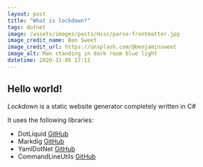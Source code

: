 ```yaml
---
layout: post
title: "What is lockdown?"
tags: dotnet
image: /assets/images/posts/misc/parse-frontmatter.jpg
image_credit_name: Ben Sweet
image_credit_url: https://unsplash.com/@benjaminsweet
image_alt: Man standing in dark room blue light
datetime: 2020-11-05 17:11
---
```


## Hello world!

*Lockdown* is a static website generator completely written in C#  

It uses the following libraries:  

 - DotLiquid [GitHub](https://github.com/dotliquid/dotliquid)
 - Markdig [GitHub](https://github.com/lunet-io/markdig)  
 - YamlDotNet [GitHub](https://github.com/aaubry/YamlDotNet)  
 - CommandLineUtils [GitHub](https://github.com/natemcmaster/CommandLineUtils)

